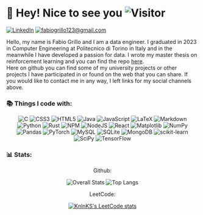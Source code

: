 # 👋 Hey! Nice to see you <!-- ![](https://visitor-badge.glitch.me/badge?page_id=fabiogrillo.fabiogrillo-badge&left_color=red&right_color=green) --> ![Visitor](https://visitor-badge.laobi.icu/badge?page_id=fabiogrillo)

<a href="https://www.linkedin.com/in/fabgrillo">![LinkedIn](https://img.shields.io/badge/LinkedIn-0077B5?style=for-the-badge&logo=linkedin&logoColor=white)</a>
<a href="mailto:fabiogrillo123@gmail.com">![fabiogrillo123@gmail.com](https://img.shields.io/badge/Gmail-D14836?style=for-the-badge&logo=gmail&logoColor=white)</a>

Hello, my name is Fabio Grillo and I am a data engineer. I graduated in 2023 in Computer Engineering at Politecnico di Torino in Italy and in the meanwhile I have developed a passion for data. I wrote my master thesis on reinforcement learning and you can find the repo [here](https://github.com/fabiogrillo/RL_trading_thesis).  
Here on github you can find some of my university projects or other projects I have participated in or found on the web that you can share. If you would like to contact me in any way, I left links for my social channels above.

### 📚 Things I code with:
<div align="center">
  
![C](https://img.shields.io/badge/c-%2300599C.svg?style=for-the-badge&logo=c&logoColor=white)
![CSS3](https://img.shields.io/badge/css3-%231572B6.svg?style=for-the-badge&logo=css3&logoColor=white)
![HTML5](https://img.shields.io/badge/html5-%23E34F26.svg?style=for-the-badge&logo=html5&logoColor=white)
![Java](https://img.shields.io/badge/java-%23ED8B00.svg?style=for-the-badge&logo=java&logoColor=white)
![JavaScript](https://img.shields.io/badge/javascript-%23323330.svg?style=for-the-badge&logo=javascript&logoColor=%23F7DF1E)
![LaTeX](https://img.shields.io/badge/latex-%23008080.svg?style=for-the-badge&logo=latex&logoColor=white)
![Markdown](https://img.shields.io/badge/markdown-%23000000.svg?style=for-the-badge&logo=markdown&logoColor=white)
![Python](https://img.shields.io/badge/python-3670A0?style=for-the-badge&logo=python&logoColor=ffdd54)
![Rust](https://img.shields.io/badge/rust-%23000000.svg?style=for-the-badge&logo=rust&logoColor=white)
![NPM](https://img.shields.io/badge/NPM-%23000000.svg?style=for-the-badge&logo=npm&logoColor=white)
![NodeJS](https://img.shields.io/badge/node.js-6DA55F?style=for-the-badge&logo=node.js&logoColor=white)
![React](https://img.shields.io/badge/react-%2320232a.svg?style=for-the-badge&logo=react&logoColor=%2361DAFB)
![Matplotlib](https://img.shields.io/badge/Matplotlib-%23ffffff.svg?style=for-the-badge&logo=Matplotlib&logoColor=black)
![NumPy](https://img.shields.io/badge/numpy-%23013243.svg?style=for-the-badge&logo=numpy&logoColor=white)
![Pandas](https://img.shields.io/badge/pandas-%23150458.svg?style=for-the-badge&logo=pandas&logoColor=white)
![PyTorch](https://img.shields.io/badge/PyTorch-%23EE4C2C.svg?style=for-the-badge&logo=PyTorch&logoColor=white)
![MySQL](https://img.shields.io/badge/mysql-%2300f.svg?style=for-the-badge&logo=mysql&logoColor=white)
![SQLite](https://img.shields.io/badge/sqlite-%2307405e.svg?style=for-the-badge&logo=sqlite&logoColor=white)
![MongoDB](https://img.shields.io/badge/MongoDB-%234ea94b.svg?style=for-the-badge&logo=mongodb&logoColor=white)
![scikit-learn](https://img.shields.io/badge/scikit--learn-%23F7931E.svg?style=for-the-badge&logo=scikit-learn&logoColor=white)
![SciPy](https://img.shields.io/badge/SciPy-%230C55A5.svg?style=for-the-badge&logo=scipy&logoColor=%white)
![TensorFlow](https://img.shields.io/badge/TensorFlow-%23FF6F00.svg?style=for-the-badge&logo=TensorFlow&logoColor=white)

</div>

### 📊 Stats:

<div align="center">
  <p>Github:</p>
  
  ![Overall Stats](https://github-readme-stats.vercel.app/api?username=fabiogrillo&count_private=true&show_icons=true&hide=contribs&theme=dark)
  ![Top Langs](https://github-readme-stats.vercel.app/api/top-langs/?username=fabiogrillo&theme=dark&layout=compact)

  <p>LeetCode:</p>
  
  [![KnlnKS's LeetCode stats](https://leetcode-stats-six.vercel.app/?username=Carabaggio&theme=dark)](https://github.com/KnlnKS/leetcode-stats)
  
</div>
